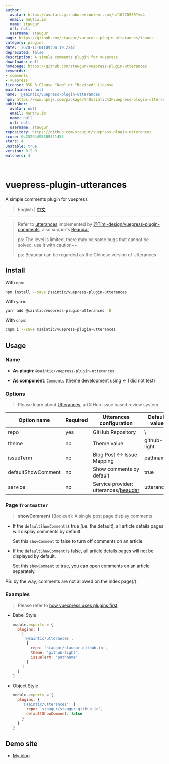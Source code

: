 ```yaml
---
author:
  avatar: https://avatars.githubusercontent.com/u/10270930?v=4
  email: me@tcw.im
  name: staugur
  url: null
  username: staugur
bugs: https://github.com/staugur/vuepress-plugin-utterances/issues
category: plugins
date: '2020-11-04T09:04:19.224Z'
deprecated: false
description: A simple comments plugin for vuepress
downloads: null
homepage: https://github.com/staugur/vuepress-plugin-utterances
keywords:
- comments
- vuepress
license: BSD 3-Clause "New" or "Revised" License
maintainers: null
name: '@saintic/vuepress-plugin-utterances'
npm: https://www.npmjs.com/package/%40saintic%2Fvuepress-plugin-utterances
publisher:
  avatar: null
  email: me@tcw.im
  name: null
  url: null
  username: staugur
repository: https://github.com/staugur/vuepress-plugin-utterances
score: 0.25294493309321453
stars: 4
unstable: true
version: 0.2.0
watchers: 4

---
```


# vuepress-plugin-utterances

A simple comments plugin for vuepress

> English | [中文](README-cn.md)

---

> Refer to [utterances](https://utteranc.es/) implemented by [@Timi-design/vuepress-plugin-comments](https://github.com/Timi-design/vuepress-plugin-timi/tree/master/vuepress-plugin-comments), also supports [Beaudar](https://beaudar.lipk.org/)
>
> ps: The level is limited, there may be some bugs that cannot be solved, use it with caution~~
>
> ps: Beaudar can be regarded as the Chinese version of Utterances

## Install

With `npm`:

```bash
npm install --save @saintic/vuepress-plugin-utterances
```

With `yarn`:

```bash
yarn add @saintic/vuepress-plugin-utterances -D
```

With `cnpm`:

```bash
cnpm i --save @saintic/vuepress-plugin-utterances
```

## Usage

### Name

- **As plugin**: `@saintic/vuepress-plugin-utterances`

- **As component**: `Comments` (theme development using <- I did not test)

### Options

> Please learn about [Utterances](https://utteranc.es), a GitHub issue based review system.

|  Option name | Required|  Utterances configuration|  Default value |
| ------------ | -------|---------------------------| ---------------|
|  repo        |   yes  |  GitHub Repository        | \            |
|  theme       |   no   |  Theme value              | github-light |
|  issueTerm   |   no   |  Blog Post ↔️ Issue Mapping| pathname     |
| defaultShowComment| no|  Show comments by default | true         |
| service |no|Service provider: utterances/[beaudar](https://beaudar.lipk.org)|utterances|

### Page `frontmatter`

> **showComment** {Boolean}: A single post page display comments

- If the `defaultShowComment` is true (i.e. the default),
  all article details pages will display comments by default.

  Set this `showComment` to false to turn off comments on an article.

- If the `defaultShowComment` is false, all article details pages will
  not be displayed by default.

  Set this `showComment` to true, you can open comments on an article separately.

PS: by the way, comments are not allowed on the index page(/).

### Examples

> Please refer to [how vuexpress uses plugins first](https://vuepress.vuejs.org/plugin/using-a-plugin.html)

- Babel Style

  ```javascript
  module.exports = {
    plugins: [
      [
       '@saintic/utterances',
        {
          repo: 'staugur/staugur.github.io',
          theme: 'github-light',
          issueTerm: 'pathname'
        }
      ]
    ]
  }
  ```

- Object Style

  ```javascript
  module.exports = {
    plugins: {
      '@saintic/utterances': {
        repo: 'staugur/staugur.github.io',
        defaultShowComment: false
      }
    }
  }
  ```

## Demo site

- [My blog](https://tcw.im)
